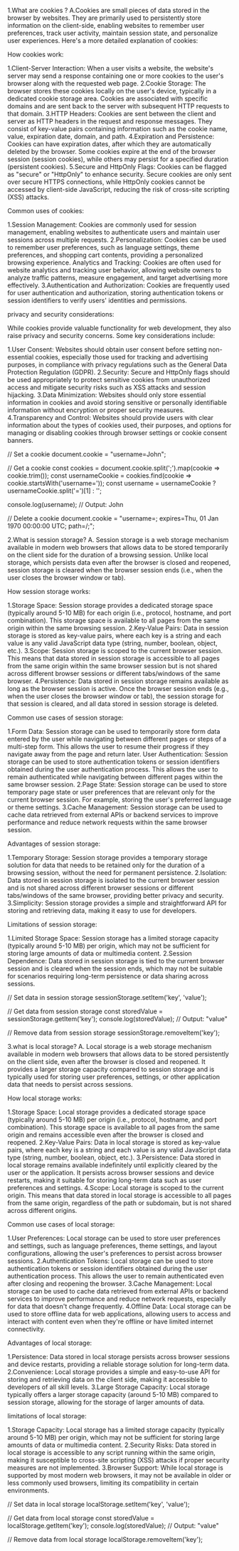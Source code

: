 1.What are cookies ?
A.Cookies are small pieces of data stored in the browser by websites. They are primarily used to persistently store information on the client-side, enabling websites to remember user preferences, track user activity, maintain session state, and personalize user experiences. Here's a more detailed explanation of cookies:

How cookies work:

1.Client-Server Interaction: When a user visits a website, the website's server may send a response containing one or more cookies to the user's browser along with the requested web page.
2.Cookie Storage: The browser stores these cookies locally on the user's device, typically in a dedicated cookie storage area. Cookies are associated with specific domains and are sent back to the server with subsequent HTTP requests to that domain.
3.HTTP Headers: Cookies are sent between the client and server as HTTP headers in the request and response messages. They consist of key-value pairs containing information such as the cookie name, value, expiration date, domain, and path.
4.Expiration and Persistence: Cookies can have expiration dates, after which they are automatically deleted by the browser. Some cookies expire at the end of the browser session (session cookies), while others may persist for a specified duration (persistent cookies).
5.Secure and HttpOnly Flags: Cookies can be flagged as "secure" or "HttpOnly" to enhance security. Secure cookies are only sent over secure HTTPS connections, while HttpOnly cookies cannot be accessed by client-side JavaScript, reducing the risk of cross-site scripting (XSS) attacks.

Common uses of cookies:

1.Session Management: Cookies are commonly used for session management, enabling websites to authenticate users and maintain user sessions across multiple requests.
2.Personalization: Cookies can be used to remember user preferences, such as language settings, theme preferences, and shopping cart contents, providing a personalized browsing experience.
Analytics and Tracking: Cookies are often used for website analytics and tracking user behavior, allowing website owners to analyze traffic patterns, measure engagement, and target advertising more effectively.
3.Authentication and Authorization: Cookies are frequently used for user authentication and authorization, storing authentication tokens or session identifiers to verify users' identities and permissions.

privacy and security considerations:

While cookies provide valuable functionality for web development, they also raise privacy and security concerns. Some key considerations include:

1.User Consent: Websites should obtain user consent before setting non-essential cookies, especially those used for tracking and advertising purposes, in compliance with privacy regulations such as the General Data Protection Regulation (GDPR).
2.Security: Secure and HttpOnly flags should be used appropriately to protect sensitive cookies from unauthorized access and mitigate security risks such as XSS attacks and session hijacking.
3.Data Minimization: Websites should only store essential information in cookies and avoid storing sensitive or personally identifiable information without encryption or proper security measures.
4.Transparency and Control: Websites should provide users with clear information about the types of cookies used, their purposes, and options for managing or disabling cookies through browser settings or cookie consent banners.

// Set a cookie
document.cookie = "username=John";

// Get a cookie
const cookies = document.cookie.split(';').map(cookie => cookie.trim());
const usernameCookie = cookies.find(cookie => cookie.startsWith('username='));
const username = usernameCookie ? usernameCookie.split('=')[1] : '';

console.log(username); // Output: John

// Delete a cookie
document.cookie = "username=; expires=Thu, 01 Jan 1970 00:00:00 UTC; path=/;";


2.What is session storage?
A. Session storage is a web storage mechanism available in modern web browsers that allows data to be stored temporarily on the client side for the duration of a browsing session. Unlike local storage, which persists data even after the browser is closed and reopened, session storage is cleared when the browser session ends (i.e., when the user closes the browser window or tab).

How session storage works:

1.Storage Space: Session storage provides a dedicated storage space (typically around 5-10 MB) for each origin (i.e., protocol, hostname, and port combination). This storage space is available to all pages from the same origin within the same browsing session.
2.Key-Value Pairs: Data in session storage is stored as key-value pairs, where each key is a string and each value is any valid JavaScript data type (string, number, boolean, object, etc.).
3.Scope: Session storage is scoped to the current browser session. This means that data stored in session storage is accessible to all pages from the same origin within the same browser session but is not shared across different browser sessions or different tabs/windows of the same browser.
4.Persistence: Data stored in session storage remains available as long as the browser session is active. Once the browser session ends (e.g., when the user closes the browser window or tab), the session storage for that session is cleared, and all data stored in session storage is deleted.

Common use cases of session storage:

1.Form Data: Session storage can be used to temporarily store form data entered by the user while navigating between different pages or steps of a multi-step form. This allows the user to resume their progress if they navigate away from the page and return later.
User Authentication: Session storage can be used to store authentication tokens or session identifiers obtained during the user authentication process. This allows the user to remain authenticated while navigating between different pages within the same browser session.
2.Page State: Session storage can be used to store temporary page state or user preferences that are relevant only for the current browser session. For example, storing the user's preferred language or theme settings.
3.Cache Management: Session storage can be used to cache data retrieved from external APIs or backend services to improve performance and reduce network requests within the same browser session.

Advantages of session storage:

1.Temporary Storage: Session storage provides a temporary storage solution for data that needs to be retained only for the duration of a browsing session, without the need for permanent persistence.
2.Isolation: Data stored in session storage is isolated to the current browser session and is not shared across different browser sessions or different tabs/windows of the same browser, providing better privacy and security.
3.Simplicity: Session storage provides a simple and straightforward API for storing and retrieving data, making it easy to use for developers.

Limitations of session storage:

1.Limited Storage Space: Session storage has a limited storage capacity (typically around 5-10 MB) per origin, which may not be sufficient for storing large amounts of data or multimedia content.
2.Session Dependence: Data stored in session storage is tied to the current browser session and is cleared when the session ends, which may not be suitable for scenarios requiring long-term persistence or data sharing across sessions.

// Set data in session storage
sessionStorage.setItem('key', 'value');

// Get data from session storage
const storedValue = sessionStorage.getItem('key');
console.log(storedValue); // Output: "value"

// Remove data from session storage
sessionStorage.removeItem('key');

3.what is local storage?
A. Local storage is a web storage mechanism available in modern web browsers that allows data to be stored persistently on the client side, even after the browser is closed and reopened. It provides a larger storage capacity compared to session storage and is typically used for storing user preferences, settings, or other application data that needs to persist across sessions.

How local storage works:

1.Storage Space: Local storage provides a dedicated storage space (typically around 5-10 MB) per origin (i.e., protocol, hostname, and port combination). This storage space is available to all pages from the same origin and remains accessible even after the browser is closed and reopened.
2.Key-Value Pairs: Data in local storage is stored as key-value pairs, where each key is a string and each value is any valid JavaScript data type (string, number, boolean, object, etc.).
3.Persistence: Data stored in local storage remains available indefinitely until explicitly cleared by the user or the application. It persists across browser sessions and device restarts, making it suitable for storing long-term data such as user preferences and settings.
4.Scope: Local storage is scoped to the current origin. This means that data stored in local storage is accessible to all pages from the same origin, regardless of the path or subdomain, but is not shared across different origins.

Common use cases of local storage:

1.User Preferences: Local storage can be used to store user preferences and settings, such as language preferences, theme settings, and layout configurations, allowing the user's preferences to persist across browser sessions.
2.Authentication Tokens: Local storage can be used to store authentication tokens or session identifiers obtained during the user authentication process. This allows the user to remain authenticated even after closing and reopening the browser.
3.Cache Management: Local storage can be used to cache data retrieved from external APIs or backend services to improve performance and reduce network requests, especially for data that doesn't change frequently.
4.Offline Data: Local storage can be used to store offline data for web applications, allowing users to access and interact with content even when they're offline or have limited internet connectivity.

Advantages of local storage:

1.Persistence: Data stored in local storage persists across browser sessions and device restarts, providing a reliable storage solution for long-term data.
2.Convenience: Local storage provides a simple and easy-to-use API for storing and retrieving data on the client side, making it accessible to developers of all skill levels.
3.Large Storage Capacity: Local storage typically offers a larger storage capacity (around 5-10 MB) compared to session storage, allowing for the storage of larger amounts of data.

limitations of local storage:

1.Storage Capacity: Local storage has a limited storage capacity (typically around 5-10 MB) per origin, which may not be sufficient for storing large amounts of data or multimedia content.
2.Security Risks: Data stored in local storage is accessible to any script running within the same origin, making it susceptible to cross-site scripting (XSS) attacks if proper security measures are not implemented.
3.Browser Support: While local storage is supported by most modern web browsers, it may not be available in older or less commonly used browsers, limiting its compatibility in certain environments.

// Set data in local storage
localStorage.setItem('key', 'value');

// Get data from local storage
const storedValue = localStorage.getItem('key');
console.log(storedValue); // Output: "value"

// Remove data from local storage
localStorage.removeItem('key');
